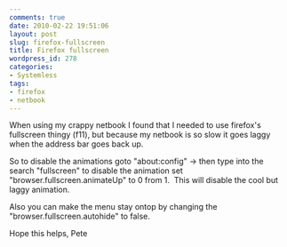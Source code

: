 ```yaml
---
comments: true
date: 2010-02-22 19:51:06
layout: post
slug: firefox-fullscreen
title: Firefox fullscreen
wordpress_id: 278
categories:
- Systemless
tags:
- firefox
- netbook
---
```


When using my crappy netbook I found that I needed to use firefox's fullscreen thingy (f11), but because my netbook is so slow it goes laggy when the address bar goes back up.

So to disable the animations goto "about:config" -> then type into the search "fullscreen" to disable the animation set "browser.fullscreen.animateUp" to 0 from 1.  This will disable the cool but laggy animation.

Also you can make the menu stay ontop by changing the "browser.fullscreen.autohide" to false.

Hope this helps,
Pete
